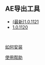 ## AE导出工具

*  [(最新)1.0.1121](https://github.com/mr-loney/ae2of_tools/blob/master/archive/ae2of1121.zip?ref=master)  
*  [1.0.1120](https://github.com/mr-loney/ae2of_tools/blob/master/archive/ae2of1120.zip?ref=master)  

<br/>

[如何安装](https://github.com/mr-loney/ae2of_tools/blob/master/install.md "如何安装")

[使用帮助](https://github.com/mr-loney/ae2of_tools/blob/master/use.md "使用帮助")
